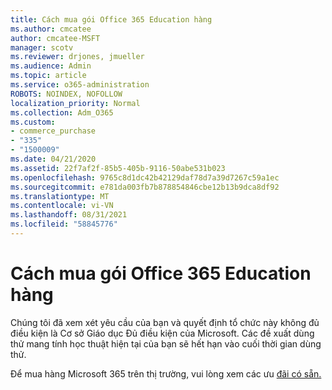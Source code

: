 ```yaml
---
title: Cách mua gói Office 365 Education hàng
ms.author: cmcatee
author: cmcatee-MSFT
manager: scotv
ms.reviewer: drjones, jmueller
ms.audience: Admin
ms.topic: article
ms.service: o365-administration
ROBOTS: NOINDEX, NOFOLLOW
localization_priority: Normal
ms.collection: Adm_O365
ms.custom:
- commerce_purchase
- "335"
- "1500009"
ms.date: 04/21/2020
ms.assetid: 22f7af2f-85b5-405b-9116-50abe531b023
ms.openlocfilehash: 9765c8d1dc42b42129daf78d7a39d7267c59a1ec
ms.sourcegitcommit: e781da003fb7b878854846cbe12b13b9dca8df92
ms.translationtype: MT
ms.contentlocale: vi-VN
ms.lasthandoff: 08/31/2021
ms.locfileid: "58845776"
---
```

# <a name="how-to-purchase-office-365-education-plans"></a>Cách mua gói Office 365 Education hàng

Chúng tôi đã xem xét yêu cầu của bạn và quyết định tổ chức này không đủ điều kiện là Cơ sở Giáo dục Đủ điều kiện của Microsoft. Các đề xuất dùng thử mang tính học thuật hiện tại của bạn sẽ hết hạn vào cuối thời gian dùng thử.
  
Để mua hàng Microsoft 365 trên thị trường, vui lòng xem các ưu [đãi có sẵn.](https://go.microsoft.com/fwlink/p/?linkid=868433)  